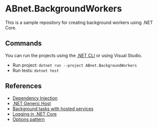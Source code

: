 ﻿# ABnet.BackgroundWorkers

This is a sample repository for creating background workers using .NET Core.

## Commands

You can run the projects using the [.NET CLI](https://docs.microsoft.com/en-us/dotnet/core/tools/) or using Visual Studio.

* Run project: `dotnet run --project ABnet.BackgroundWorkers`
* Run tests: `dotnet test`

## References

* [Dependency Injection](https://docs.microsoft.com/en-us/aspnet/core/fundamentals/dependency-injection?view=aspnetcore-5.0)
* [.NET Generic Host](https://docs.microsoft.com/en-us/aspnet/core/fundamentals/host/generic-host?view=aspnetcore-5.0)
* [Background tasks with hosted services](https://docs.microsoft.com/en-us/aspnet/core/fundamentals/host/hosted-services?view=aspnetcore-5.0&tabs=visual-studio)
* [Logging in .NET Core](https://docs.microsoft.com/en-us/aspnet/core/fundamentals/logging/?view=aspnetcore-5.0)
* [Options pattern](https://docs.microsoft.com/en-us/aspnet/core/fundamentals/configuration/options?view=aspnetcore-5.0)
